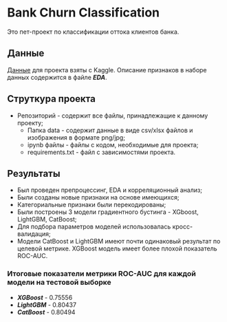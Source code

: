 # Bank Churn Classification
Это пет-проект по классификации оттока клиентов банка.
## Данные
[Данные](https://www.kaggle.com/competitions/playground-series-s4e1/overview) для проекта взяты с Kaggle. Описание признаков в наборе данных содержится в файле **_EDA_**.
## Струткура проекта
- Репозиторий - содержит все файлы, принадлежащие к данному проекту;
  - Папка data - содержит данные в виде csv/xlsx файлов и изображения в формате png/jpg;
  - ipynb файлы - файлы с кодом, необходимые для проекта;
  - requirements.txt - файл с зависимостями проекта.
## Результаты
- Был проведен препроцессинг, EDA и корреляционный анализ;
- Были созданы новые признаки на основе имеющихся;
- Категориальные признаки были перекодированы;
- Были построены 3 модели градиентного бустинга - XGboost, LightGBM, CatBoost;
- Для подбора параметров моделей использовалась кросс-валидация;
- Модели CatBoost и LightGBM имеют почти одинаковый результат по целевой метрике. XGBoost модель имеет более плохой показатель ROC-AUC.
### Итоговые показатели метрики ROC-AUC для каждой модели на тестовой выборке
- **_XGBoost_** - 0.75556
- **_LightGBM_** - 0.80437
- **_CatBoost_** - 0.80494